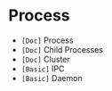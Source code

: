 # Process

* `[Doc]` Process
* `[Doc]` Child Processes
* `[Doc]` Cluster
* `[Basic]` IPC
* `[Basic]` Daemon
